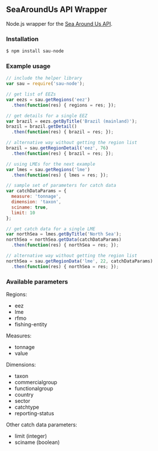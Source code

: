 ## SeaAroundUs API Wrapper
Node.js wrapper for the [Sea Around Us API](https://github.com/SeaAroundUs/sau-web-mt).


### Installation
```bash
$ npm install sau-node
```


### Example usage
```javascript
// include the helper library
var sau = require('sau-node');

// get list of EEZs
var eezs = sau.getRegions('eez')
  .then(function(res) { regions = res; });

// get details for a single EEZ
var brazil = eezs.getByTitle('Brazil (mainland)');
brazil = brazil.getDetail()
  .then(function(res) { brazil = res; });

// alternative way without getting the region list
brazil = sau.getRegionDetail('eez', 76)
  .then(function(res) { brazil = res; });

// using LMEs for the next example
var lmes = sau.getRegions('lme')
  .then(function(res) { lmes = res; });

// sample set of parameters for catch data
var catchDataParams = {
  measure: 'tonnage',
  dimension: 'taxon',
  sciname: true,
  limit: 10
};

// get catch data for a single LME
var northSea = lmes.getByTitle('North Sea');
northSea = northSea.getData(catchDataParams)
  .then(function(res) { northSea = res; });

// alternative way without getting the region list
northSea = sau.getRegionData('lme', 22, catchDataParams)
  .then(function(res) { northSea = res; });
```


### Available parameters
Regions:
* eez
* lme
* rfmo
* fishing-entity

Measures:
* tonnage
* value

Dimensions:
* taxon
* commercialgroup
* functionalgroup
* country
* sector
* catchtype
* reporting-status

Other catch data parameters:
* limit (integer)
* sciname (boolean)
